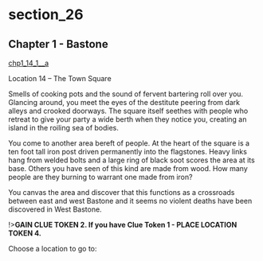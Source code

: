 
# section_26

## Chapter 1 - Bastone

[chp1_14_1__a](../../decomp/app/src/main/res/raw/chp1_14_1__a.mp3 ':include :type=audio')

Location 14 – The Town Square

Smells of cooking pots and the sound of fervent bartering roll over you. Glancing around, you meet the eyes of the destitute peering from dark alleys and crooked doorways. The square itself seethes with people who retreat to give your party a wide berth when they notice you, creating an island in the roiling sea of bodies.

You come to another area bereft of people. At the heart of the square is a ten foot tall iron post driven permanently into the flagstones. Heavy links hang from welded bolts and a large ring of black soot scores the area at its base. Others you have seen of this kind are made from wood. How many people are they burning to warrant one made from iron?

You canvas the area and discover that this functions as a crossroads between east and west Bastone and it seems no violent deaths have been discovered in West Bastone.

!>**GAIN CLUE TOKEN 2.  If you have Clue Token 1 - PLACE LOCATION TOKEN 4.** 

Choose a location to go to:


